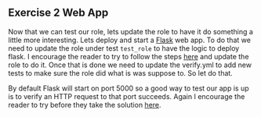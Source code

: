 ## Exercise 2 Web App
Now that we can test our role, lets update the role to have it do 
something a little more interesting. Lets deploy and start a [Flask](https://www.fullstackpython.com/flask.html)
web app. To do that we need to update the role under test `test_role`
to have the logic to deploy flask. I encourage the reader to try to
follow the steps [here](https://flask.palletsprojects.com/en/1.1.x/installation/)
and update the role to do it.
Once that is done we need to update the verify.yml to add new tests to make sure
the role did what is was suppose to. So let do that.

By default Flask will start on port 5000 so a good way to test our app is up is
to verify an HTTP request to that port succeeds. Again I encourage the reader
to try before they take the solution [here](exercise2_solution.md).

